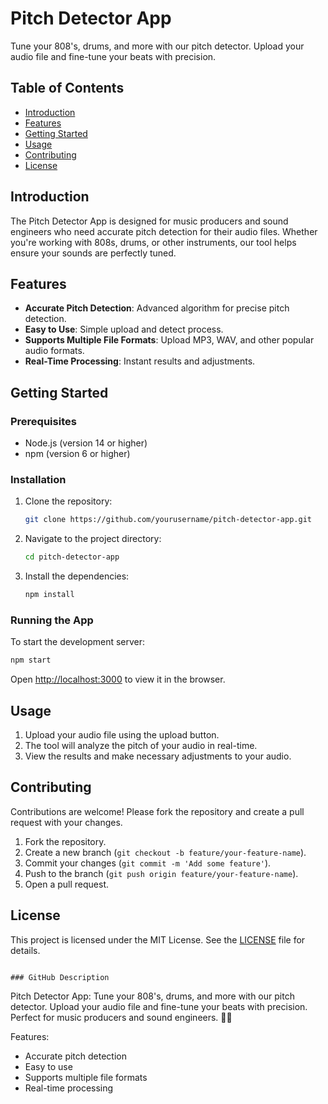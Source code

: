 # Pitch Detector App

Tune your 808's, drums, and more with our pitch detector. Upload your audio file and fine-tune your beats with precision.

## Table of Contents

- [Introduction](#introduction)
- [Features](#features)
- [Getting Started](#getting-started)
- [Usage](#usage)
- [Contributing](#contributing)
- [License](#license)

## Introduction

The Pitch Detector App is designed for music producers and sound engineers who need accurate pitch detection for their audio files. Whether you're working with 808s, drums, or other instruments, our tool helps ensure your sounds are perfectly tuned.

## Features

- **Accurate Pitch Detection**: Advanced algorithm for precise pitch detection.
- **Easy to Use**: Simple upload and detect process.
- **Supports Multiple File Formats**: Upload MP3, WAV, and other popular audio formats.
- **Real-Time Processing**: Instant results and adjustments.

## Getting Started

### Prerequisites

- Node.js (version 14 or higher)
- npm (version 6 or higher)

### Installation

1. Clone the repository:
    ```bash
    git clone https://github.com/yourusername/pitch-detector-app.git
    ```
2. Navigate to the project directory:
    ```bash
    cd pitch-detector-app
    ```
3. Install the dependencies:
    ```bash
    npm install
    ```

### Running the App

To start the development server:
```bash
npm start
```

Open [http://localhost:3000](http://localhost:3000) to view it in the browser.

## Usage

1. Upload your audio file using the upload button.
2. The tool will analyze the pitch of your audio in real-time.
3. View the results and make necessary adjustments to your audio.

## Contributing

Contributions are welcome! Please fork the repository and create a pull request with your changes.

1. Fork the repository.
2. Create a new branch (`git checkout -b feature/your-feature-name`).
3. Commit your changes (`git commit -m 'Add some feature'`).
4. Push to the branch (`git push origin feature/your-feature-name`).
5. Open a pull request.

## License

This project is licensed under the MIT License. See the [LICENSE](LICENSE) file for details.
```

### GitHub Description

```
Pitch Detector App: Tune your 808's, drums, and more with our pitch detector. Upload your audio file and fine-tune your beats with precision. Perfect for music producers and sound engineers. 🎺🎵

Features:
- Accurate pitch detection
- Easy to use
- Supports multiple file formats
- Real-time processing
```
